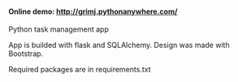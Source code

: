 #### Online demo: http://grimj.pythonanywhere.com/

Python task management app

App is builded with flask and SQLAlchemy. Design was made with Bootstrap.

Required packages are in requirements.txt